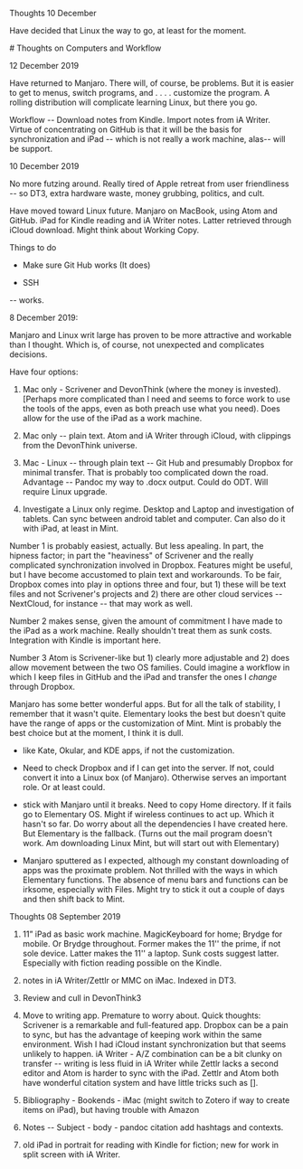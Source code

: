 
Thoughts 10 December

Have decided that Linux the way to go, at least for the moment.

﻿# Thoughts on Computers and Workflow

12 December 2019

Have returned to Manjaro. There will, of course, be problems. But it is easier to get to menus, switch programs, and . . . . customize the program. A rolling distribution will complicate learning Linux, but there you go.

Workflow -- Download notes from Kindle. Import notes from iA Writer. Virtue of concentrating on GitHub is that it will be the basis for synchronization and iPad -- which is not really a work machine, alas-- will be support.



10 December 2019

No more futzing around. Really tired of Apple retreat from user friendliness -- so DT3, extra hardware waste, money grubbing, politics, and cult.

Have moved toward Linux future. Manjaro on MacBook, using Atom and GitHub. iPad for Kindle reading and iA Writer notes. Latter retrieved through iCloud download. Might think about Working Copy.

Things to do
* Make sure Git Hub works (It does)

* SSH -- works.

8 December 2019:

Manjaro and Linux writ large has proven to be more attractive and workable than I thought. Which is, of course, not unexpected and complicates decisions.

Have four options:

1. Mac only - Scrivener and DevonThink (where the money is invested). [Perhaps more complicated than I need and seems to force work to use the tools of the apps, even as both preach use what you need). Does allow for the use of the iPad as a work machine.

2. Mac only -- plain text. Atom and iA Writer through iCloud, with clippings from the DevonThink universe.

3. Mac - Linux -- through plain text -- Git Hub and presumably Dropbox for minimal transfer. That is probably too complicated down the road. Advantage -- Pandoc my way to .docx output. Could do ODT. Will require Linux upgrade.

4. Investigate a Linux only regime. Desktop and Laptop and investigation of tablets. Can sync between android tablet and computer. Can also do it with iPad, at least in Mint.

Number 1 is probably easiest, actually. But less apealing. In part, the hipness factor; in part the "heaviness" of Scrivener and the really complicated synchronization involved in Dropbox. Features might be useful, but I have become accustomed to plain text and workarounds. To be fair, Dropbox comes into play in options three and four, but 1) these will be text files and not Scrivener's projects and 2) there are other cloud services -- NextCloud, for instance -- that may work as well.

Number 2 makes sense, given the amount of commitment I have made to the iPad as a work machine. Really shouldn't treat them as sunk costs. Integration with Kindle is important here.

Number 3 Atom is Scrivener-like but 1) clearly more adjustable and 2) does allow movement between the two OS families. Could imagine a workflow in which I keep files in GitHub and the iPad and transfer the ones I *change* through Dropbox.

Manjaro has some better wonderful apps. But for all the talk of stability, I remember that it wasn't quite. Elementary looks the best but doesn't quite have the range of apps or the customization of Mint. Mint is probably the best choice but at the moment, I think it is dull.

* like Kate, Okular, and KDE apps, if not the customization.

* Need to check Dropbox and if I can get into the server. If not, could convert it into a Linux box (of Manjaro). Otherwise serves an important role. Or at least could.

* stick with Manjaro until it breaks. Need to copy Home directory. If it fails go to Elementary OS. Might if wireless continues to act up. Which it hasn't so far. Do worry about all the dependencies I have created here. But Elementary is the fallback. (Turns out the mail program doesn't work. Am downloading Linux Mint, but will start out with Elementary)

* Manjaro sputtered as I expected, although my constant downloading of apps was the proximate problem. Not thrilled with the ways in which Elementary functions. The absence of menu bars and functions can be irksome, especially with Files. Might try to stick it out a couple of days and then shift back to Mint.

Thoughts 08 September 2019

1. 11” iPad as basic work machine. MagicKeyboard for home; Brydge for mobile. Or Brydge throughout. Former makes the 11'' the prime, if not sole device. Latter makes the 11'' a laptop. Sunk costs suggest latter. Especially with fiction reading possible on the Kindle.

2. notes in iA Writer/Zettlr or MMC on iMac. Indexed in DT3.

3. Review and cull in DevonThink3

4. Move to writing app. Premature to worry about. Quick thoughts: Scrivener is a remarkable and full-featured app. Dropbox can be a pain to sync, but has the advantage of keeping work within the same environment. Wish I had iCloud instant synchronization but that seems unlikely to happen. iA Writer - A/Z combination can be a bit clunky on transfer -- writing is less fluid in iA Writer while Zettlr lacks a second editor and Atom is harder to sync with the iPad. Zettlr and Atom both have wonderful citation system and have little tricks such as [].

6. Bibliography - Bookends - iMac (might switch to Zotero if way to create items on iPad), but having trouble with Amazon

7. Notes -- Subject - body - pandoc citation add hashtags and contexts.

8. old iPad in portrait for reading with Kindle for fiction; new for work in split screen with iA Writer.
